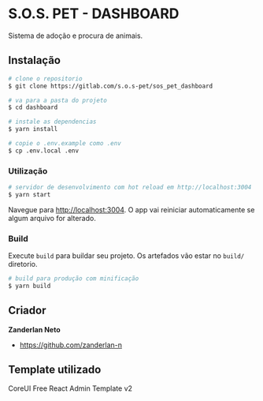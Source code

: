 # S.O.S. PET - DASHBOARD

Sistema de adoção e procura de animais.

## Instalação

```bash
# clone o repositorio
$ git clone https://gitlab.com/s.o.s-pet/sos_pet_dashboard

# va para a pasta do projeto
$ cd dashboard

# instale as dependencias
$ yarn install

# copie o .env.example como .env
$ cp .env.local .env
```

### Utilização

```bash
# servidor de desenvolvimento com hot reload em http://localhost:3004
$ yarn start
```

Navegue para [http://localhost:3004](http://localhost:3004). O app vai reiniciar automaticamente se algum arquivo for alterado.

### Build

Execute `build` para buildar seu projeto. Os artefados vão estar no `build/` diretorio.

```bash
# build para produção com minificação
$ yarn build
```

## Criador

**Zanderlan Neto**

- <https://github.com/zanderlan-n>

## Template utilizado

CoreUI Free React Admin Template v2
